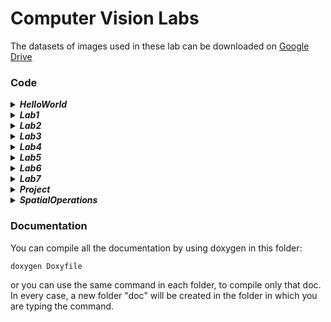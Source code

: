 # Computer Vision Labs
The datasets of images used in these lab can be downloaded on [Google Drive](https://drive.google.com/drive/folders/1b8I7EnS0JqlW9YGPakoY_DfkL4lha7R-)

### Code
<details><summary><b><i>HelloWorld</b></i></summary>
Load an image and analyse its channels.  
</details>
<details><summary><b><i>Lab1</b></i></summary>
Change color to specific parts of an image.
</details>
<details><summary><b><i>Lab2</b></i></summary>
Calibration of camera and rectification of an image.
</details>
<details><summary><b><i>Lab3</b></i></summary>
Equalization of histograms and application of convolutional filters on an image.
</details>
<details><summary><b><i>Lab4</b></i></summary>
Detection of street lane and street sign in an image using Canny and Hough transform.
</details>
<details><summary><b><i>Lab5</b></i></summary>
Generation of the panoramic view from a set of images.
</details>
<details><summary><b><i>Lab6</b></i></summary>
Object recognition and Lucas-Kanade method for optical flow estimation.
</details>
<details><summary><b><i>Lab7</b></i></summary>
Training of a Convolutional Neural Network (CNN) to classify images of handwritten characters.
</details>
<details><summary><b><i>Project</b></i></summary>
Template Matching of some object, from its view and its mask, on some test images.
</details>
<details><summary><b><i>SpatialOperations</b></i></summary>
Application of some spatial operations on an image.
</details>


### Documentation
You can compile all the documentation by using doxygen in this folder:
```
doxygen Doxyfile
```
or you can use the same command in each folder, to compile only that doc. In every case, a new folder "doc" will be created in the folder in which you are typing the command.
